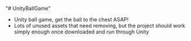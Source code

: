 "# UnityBallGame" 
- Unity ball game, get the ball to the chest ASAP! 
- Lots of unused assets that need removing, but the project should work simply enough once downloaded and run through Unity
